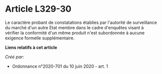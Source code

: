 # Article L329-30

Le caractère probant de constatations établies par l'autorité de surveillance du marché d'un autre Etat membre dans le cadre
d'enquêtes visant à vérifier la conformité d'un même produit n'est subordonnée à aucune exigence formelle supplémentaire.

**Liens relatifs à cet article**

_Créé par_:

  - Ordonnance n°2020-701 du 10 juin 2020 - art. 1
